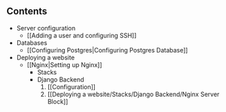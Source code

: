 ## Contents
-  Server configuration
	-  [[Adding a user and configuring SSH]]
-  Databases
	-  [[Configuring Postgres|Configuring Postgres Database]]
- Deploying a website
	- [[Nginx|Setting up Nginx]] 
       -  Stacks
		- Django Backend
			1. [[Configuration]]
			2. [[Deploying a website/Stacks/Django Backend/Nginx Server Block]]
